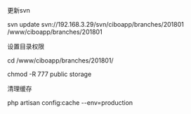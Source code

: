 更新svn

svn update svn://192.168.3.29/svn/ciboapp/branches/201801 /www/ciboapp/branches/201801

设置目录权限

cd /www/ciboapp/branches/201801/

chmod -R 777 public storage



清理缓存

php artisan config:cache  --env=production

